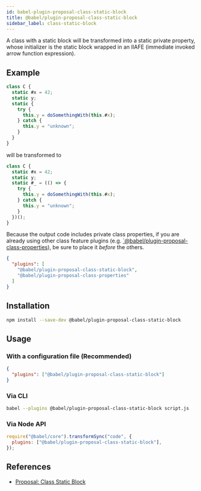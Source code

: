 ```yaml
---
id: babel-plugin-proposal-class-static-block
title: @babel/plugin-proposal-class-static-block
sidebar_label: class-static-block
---
```


A class with a static block will be transformed into a static private property, whose initializer is the static block wrapped in an IIAFE (immediate invoked arrow function expression).

## Example

```js
class C {
  static #x = 42;
  static y;
  static {
    try {
      this.y = doSomethingWith(this.#x);
    } catch {
      this.y = "unknown";
    }
  }
}
```

will be transformed to

```js
class C {
  static #x = 42;
  static y;
  static #_ = (() => {
    try {
      this.y = doSomethingWith(this.#x);
    } catch {
      this.y = "unknown";
    }
  })();
}
```

Because the output code includes private class properties, if you are already using other class feature plugins (e.g. [`@babel/plugin-proposal-class-properties](plugin-proposal-class-properties.md)), be sure to place it _before_ the others.

```json
{
  "plugins": [
    "@babel/plugin-proposal-class-static-block",
    "@babel/plugin-proposal-class-properties"
  ]
}
```

## Installation

```sh
npm install --save-dev @babel/plugin-proposal-class-static-block
```

## Usage

### With a configuration file (Recommended)

```json
{
  "plugins": ["@babel/plugin-proposal-class-static-block"]
}
```

### Via CLI

```sh
babel --plugins @babel/plugin-proposal-class-static-block script.js
```

### Via Node API

```javascript
require("@babel/core").transformSync("code", {
  plugins: ["@babel/plugin-proposal-class-static-block"],
});
```

## References

- [Proposal: Class Static Block](https://github.com/tc39/proposal-class-static-block)
